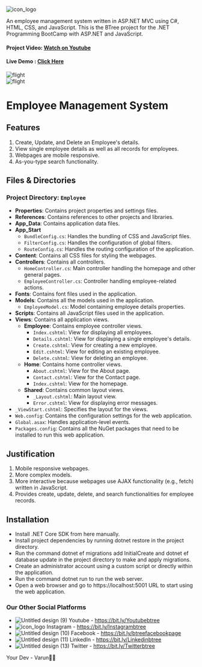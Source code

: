 ![icon_logo](https://github.com/varun-FSDeveloper/BTreeFlight/assets/153975508/7b010aed-1466-46e3-8636-891bf59dcb25)



An employee management system written in ASP.NET MVC using C#, HTML, CSS, and JavaScript. This is the BTree project for the .NET Programming BootCamp with ASP.NET and JavaScript.

#### Project Video: [Watch on Youtube](https://www.youtube.com/channel/UC3CWkAYRbqUFLq6wQF-VyPw)
#### Live Demo : [Click Here](http://54.175.64.42:8000/)

<img alt="flight" src="https://github.com/user-attachments/assets/56ae4829-5487-4b5a-8e97-fb36c2234adc">
<br/>
<img alt="flight" src="https://github.com/user-attachments/assets/8bd6b459-5398-42e5-9a38-ef674eeed55c">

# Employee Management System

## Features
1. Create, Update, and Delete an Employee's details.
2. View single employee details as well as all records for employees.
3. Webpages are mobile responsive.
4. As-you-type search functionality.

## Files & Directories

### Project Directory: `Employee`

- **Properties**: Contains project properties and settings files.
- **References**: Contains references to other projects and libraries.
- **App_Data**: Contains application data files.
- **App_Start**
  - `BundleConfig.cs`: Handles the bundling of CSS and JavaScript files.
  - `FilterConfig.cs`: Handles the configuration of global filters.
  - `RouteConfig.cs`: Handles the routing configuration of the application.
- **Content**: Contains all CSS files for styling the webpages.
- **Controllers**: Contains all controllers.
  - `HomeController.cs`: Main controller handling the homepage and other general pages.
  - `EmployeeController.cs`: Controller handling employee-related actions.
- **Fonts**: Contains font files used in the application.
- **Models**: Contains all the models used in the application.
  - `EmployeeModel.cs`: Model containing employee details properties.
- **Scripts**: Contains all JavaScript files used in the application.
- **Views**: Contains all application views.
  - **Employee**: Contains employee controller views.
    - `Index.cshtml`: View for displaying all employees.
    - `Details.cshtml`: View for displaying a single employee's details.
    - `Create.cshtml`: View for creating a new employee.
    - `Edit.cshtml`: View for editing an existing employee.
    - `Delete.cshtml`: View for deleting an employee.
  - **Home**: Contains home controller views.
    - `About.cshtml`: View for the About page.
    - `Contact.cshtml`: View for the Contact page.
    - `Index.cshtml`: View for the homepage.
  - **Shared**: Contains common layout views.
    - `_Layout.cshtml`: Main layout view.
    - `Error.cshtml`: View for displaying error messages.
- `_ViewStart.cshtml`: Specifies the layout for the views.
- `Web.config`: Contains the configuration settings for the web application.
- `Global.asax`: Handles application-level events.
- `Packages.config`: Contains all the NuGet packages that need to be installed to run this web application.

## Justification

1. Mobile responsive webpages.
2. More complex models.
3. More interactive because webpages use AJAX functionality (e.g., fetch) written in JavaScript.
4. Provides create, update, delete, and search functionalities for employee records.

## Installation

- Install .NET Core SDK from here manually.
- Install project dependencies by running dotnet restore in the project directory.
- Run the command dotnet ef migrations add InitialCreate and dotnet ef database update in the project directory to make and apply migrations.
- Create an administrator account using a custom script or directly within the application.
- Run the command dotnet run to run the web server.
- Open a web browser and go to https://localhost:5001 URL to start using the web application.

### Our Other Social Platforms

- ![Untitled design (9)](https://github.com/varun-FSDeveloper/BTreeFlight/assets/153975508/33ae95e1-c4d7-47d3-a160-90a6f060896b) Youtube - https://bit.ly/Youtubebtree
- ![icon_logo](https://github.com/varun-FSDeveloper/BTreeFlight/assets/153975508/948141f8-8cdc-4ef1-9615-0fb06cd35574) Instagram - https://bit.ly/Instagrambtree 
- ![Untitled design (10)](https://github.com/varun-FSDeveloper/BTreeFlight/assets/153975508/51189b66-5f75-43fc-a992-dca4805152a0) Facebook - https://bit.ly/btreefacebookpage 
- ![Untitled design (11)](https://github.com/varun-FSDeveloper/BTreeFlight/assets/153975508/0177cf07-7034-41fb-a41c-e292b2eea000) LinkedIn - https://bit.ly/Linkedinbtree 
- ![Untitled design (13)](https://github.com/varun-FSDeveloper/BTreeFlight/assets/153975508/81b02b10-6291-4aeb-8f14-d3f296f2698b) Twitter - https://bit.ly/Twitterbtree 

 Your Dev - Varun👍🏻
